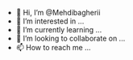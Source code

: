 - 👋 Hi, I’m @Mehdibagherii
- 👀 I’m interested in ...
- 🌱 I’m currently learning ...
- 💞️ I’m looking to collaborate on ...
- 📫 How to reach me ...

<!---
Mehdibagherii/Mehdibagherii is a ✨ special ✨ repository because its `README.md` (this file) appears on your GitHub profile.
You can click the Preview link to take a look at your changes.
--->
